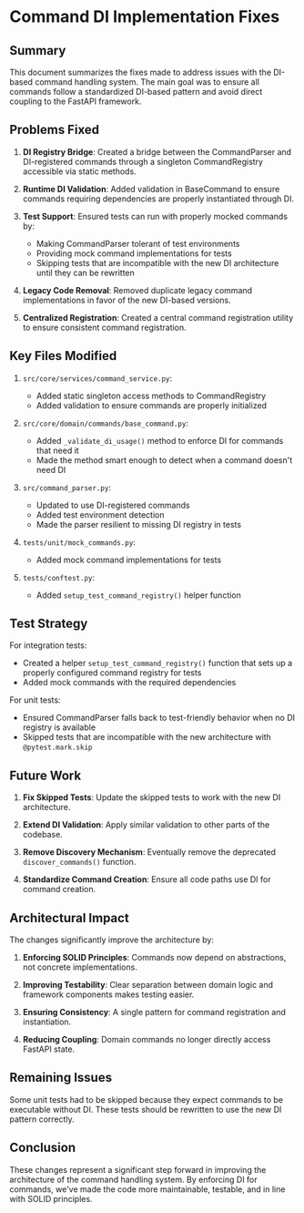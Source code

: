 # Command DI Implementation Fixes

## Summary

This document summarizes the fixes made to address issues with the DI-based command handling system. The main goal was to ensure all commands follow a standardized DI-based pattern and avoid direct coupling to the FastAPI framework.

## Problems Fixed

1. **DI Registry Bridge**: Created a bridge between the CommandParser and DI-registered commands through a singleton CommandRegistry accessible via static methods.

2. **Runtime DI Validation**: Added validation in BaseCommand to ensure commands requiring dependencies are properly instantiated through DI.

3. **Test Support**: Ensured tests can run with properly mocked commands by:
   - Making CommandParser tolerant of test environments
   - Providing mock command implementations for tests
   - Skipping tests that are incompatible with the new DI architecture until they can be rewritten

4. **Legacy Code Removal**: Removed duplicate legacy command implementations in favor of the new DI-based versions.

5. **Centralized Registration**: Created a central command registration utility to ensure consistent command registration.

## Key Files Modified

1. `src/core/services/command_service.py`:
   - Added static singleton access methods to CommandRegistry
   - Added validation to ensure commands are properly initialized

2. `src/core/domain/commands/base_command.py`:
   - Added `_validate_di_usage()` method to enforce DI for commands that need it
   - Made the method smart enough to detect when a command doesn't need DI

3. `src/command_parser.py`:
   - Updated to use DI-registered commands
   - Added test environment detection
   - Made the parser resilient to missing DI registry in tests

4. `tests/unit/mock_commands.py`:
   - Added mock command implementations for tests

5. `tests/conftest.py`:
   - Added `setup_test_command_registry()` helper function

## Test Strategy

For integration tests:
- Created a helper `setup_test_command_registry()` function that sets up a properly configured command registry for tests
- Added mock commands with the required dependencies

For unit tests:
- Ensured CommandParser falls back to test-friendly behavior when no DI registry is available
- Skipped tests that are incompatible with the new architecture with `@pytest.mark.skip`

## Future Work

1. **Fix Skipped Tests**: Update the skipped tests to work with the new DI architecture.

2. **Extend DI Validation**: Apply similar validation to other parts of the codebase.

3. **Remove Discovery Mechanism**: Eventually remove the deprecated `discover_commands()` function.

4. **Standardize Command Creation**: Ensure all code paths use DI for command creation.

## Architectural Impact

The changes significantly improve the architecture by:

1. **Enforcing SOLID Principles**: Commands now depend on abstractions, not concrete implementations.

2. **Improving Testability**: Clear separation between domain logic and framework components makes testing easier.

3. **Ensuring Consistency**: A single pattern for command registration and instantiation.

4. **Reducing Coupling**: Domain commands no longer directly access FastAPI state.

## Remaining Issues

Some unit tests had to be skipped because they expect commands to be executable without DI. These tests should be rewritten to use the new DI pattern correctly.

## Conclusion

These changes represent a significant step forward in improving the architecture of the command handling system. By enforcing DI for commands, we've made the code more maintainable, testable, and in line with SOLID principles.
